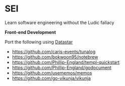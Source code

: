 # SEI
Learn software engineering without the Ludic fallacy

**Front-end Development**

Port the following using [Datastar](https://github.com/starfederation/datastar)

- https://github.com/caris-events/tunalog  
- https://github.com/bokwoon95/notebrew 
- https://github.com/Phillip-England/templ-quickstart
- https://github.com/Phillip-England/godocument
- https://github.com/usememos/memos
- https://github.com/go-vikunja/vikunja

